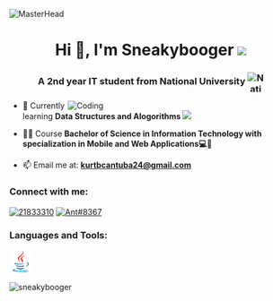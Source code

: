 ![MasterHead](https://github.com/Sneakybooger/ObjectOrientedProgramming/blob/main/banner.gif?raw=true)

<h1 align="center">Hi 👋, I'm Sneakybooger <img src="https://tenor.com/view/dance-skeleton-lego-gif-23642701" width="50px"></h1>
<h3 align="center">A 2nd year IT student from National University
 </span>
  <a href="https://national-u.edu.ph/"><img src="https://upload.wikimedia.org/wikipedia/en/a/a2/National_University_seal.png" alt="National University Logo" width="29" height="35" style="display: inline-block; vertical-align: middle;"></a>
</h3>

<img align="right" alt="Coding" width="400" src="https://media.tenor.com/whgQwNlVvNkAAAAi/xero-code.gif">


- 🌱 Currently learning **Data Structures and Alogorithms <img src="https://media.tenor.com/lNtmoshuUI8AAAAi/bahroo-hacker.gif" width="30px">**

- 👨‍💻 Course **Bachelor of Science in Information Technology with specialization in Mobile and Web Applications💻📱**

- 📫 Email me at: **kurtbcantuba24@gmail.com**

<h3 align="left">Connect with me:</h3>
<p align="left">
<a href="https://stackoverflow.com/users/21833310" target="blank"><img align="center" src="https://raw.githubusercontent.com/rahuldkjain/github-profile-readme-generator/master/src/images/icons/Social/stack-overflow.svg" alt="21833310" height="30" width="40" /></a>
<a href="discordapp.com/users/279623775144902658" target="blank"><img align="center" src="https://raw.githubusercontent.com/rahuldkjain/github-profile-readme-generator/master/src/images/icons/Social/discord.svg" alt="Ant#8367" height="30" width="40" /></a>
</p>

<h3 align="left">Languages and Tools:</h3>
<p align="left"> <a href="https://www.java.com" target="_blank" rel="noreferrer"> <img src="https://raw.githubusercontent.com/devicons/devicon/master/icons/java/java-original.svg" alt="java" width="40" height="40"/> </a> </p>

<p>&nbsp;<img align="left" src="https://github-readme-stats.vercel.app/api?username=sneakybooger&show_icons=true&locale=en" alt="sneakybooger" width="350px" /></p>
